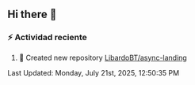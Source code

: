 ## Hi there 👋

<!--
**LibardoBT/LibardoBT** is a ✨ _special_ ✨ repository because its `README.md` (this file) appears on your GitHub profile.

Here are some ideas to get you started:

- 🔭 I’m currently working on ...
- 🌱 I’m currently learning ...
- 👯 I’m looking to collaborate on ...
- 🤔 I’m looking for help with ...
- 💬 Ask me about ...
- 📫 How to reach me: ...
- 😄 Pronouns: ...
- ⚡ Fun fact: ...
-->
### :zap: Actividad reciente
<!--RECENT_ACTIVITY:start-->
1. 📔 Created new repository [LibardoBT/async-landing](https://github.com/LibardoBT/async-landing)<br>
<!--RECENT_ACTIVITY:end-->
<!--RECENT_ACTIVITY:last_update-->
Last Updated: Monday, July 21st, 2025, 12:50:35 PM
<!--RECENT_ACTIVITY:last_update_end-->
